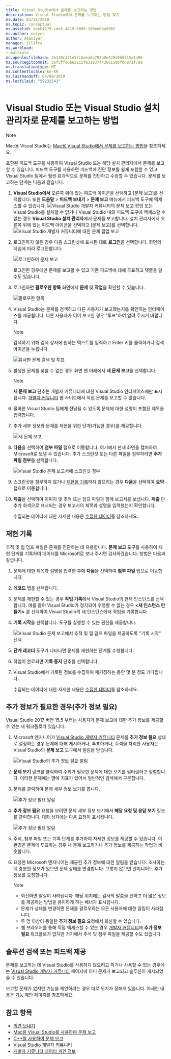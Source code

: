 ```yaml
---
title: Visual Studio에서 문제를 보고하는 방법
description: Visual Studio에서 문제를 보고하는 방법 찾기
ms.date: 03/11/2018
ms.topic: conceptual
ms.assetid: bee01179-cde5-4419-9095-190ee0ba5902
ms.author: seiyer
author: seaniyer
manager: jillfra
ms.workload:
- multiple
ms.openlocfilehash: 2b130c321e57cdeea6b703b0e439d6b0f15a1a96
ms.sourcegitcommit: 36f5ffd6ae3215fe31837f4366158bf0d871f7a9
ms.translationtype: HT
ms.contentlocale: ko-KR
ms.lasthandoff: 04/08/2019
ms.locfileid: "59232543"
---
```

# <a name="how-to-report-a-problem-with-visual-studio-or-visual-studio-installer"></a>Visual Studio 또는 Visual Studio 설치 관리자로 문제를 보고하는 방법

> [!NOTE]
> Mac용 Visual Studio는 [Mac용 Visual Studio에서 문제를 보고하는 방법](/visualstudio/mac/report-a-problem)을 참조하세요.

포함된 피드백 도구를 사용하여 Visual Studio 또는 해당 설치 관리자에서 문제를 보고할 수 있습니다. 피드백 도구를 사용하면 피드백에 진단 정보를 쉽게 포함할 수 있고 Visual Studio 팀에서 훨씬 효과적으로 문제를 진단하고 수정할 수 있습니다. 문제를 보고하는 단계는 다음과 같습니다.

1. **Visual Studio에서** 오른쪽 위에 있는 피드백 아이콘을 선택하고 [문제 보고]를 선택합니다. 또한 **도움말** > **피드백 보내기** > **문제 보고** 메뉴에서 피드백 도구에 액세스할 수 있습니다.
![Visual Studio 개발자 커뮤니티의 문제 보고 팝업](media/vsfeedbackentry.png) 또는 Visual Studio를 설치할 수 없거나 Visual Studio 내의 피드백 도구에 액세스할 수 없는 경우 **Visual Studio 설치 관리자**에서 문제를 보고합니다.  설치 관리자에서 오른쪽 위에 있는 피드백 아이콘을 선택하고 [문제 보고]를 선택합니다.
![Visual Studio 개발자 커뮤니티에 대한 문제 팝업 보고](media/installer.png)

1. 로그인하지 않은 경우 다음 스크린샷에 표시된 대로 **로그인**을 선택합니다. 화면의 지침에 따라 로그인합니다.

   ![로그인하여 문제 보고](../ide/media/sign-in-new-ux.png)

   로그인한 경우에만 문제를 보고할 수 있고 기존 피드백에 대해 투표하고 댓글을 달 수도 있습니다.

1. 로그인하면 **팔로우한 항목** 화면에서 **문제** 및 **작업**을 확인할 수 있습니다.

   ![팔로우한 항목](../ide/media/items-i-follow.png)

1. Visual Studio는 문제를 검색하고 다른 사용자가 보고했는지를 확인하는 인터페이스를 제공합니다. 다른 사용자가 이미 보고한 경우 "투표"하여 알려 주시기 바랍니다.
   > [!NOTE]
   > 검색하기 위해 검색 상자에 원하는 텍스트를 입력하고 Enter 키를 클릭하거나 검색 아이콘을 누릅니다.

   ![유사한 문제 검색 및 투표](../ide/media/search-and-vote.png)

1. 발생한 문제를 찾을 수 없는 경우 화면 맨 아래에서 **새 문제 보고**를 선택합니다.

   > [!NOTE]
   > **새 문제 보고** 단추는 개발자 커뮤니티에 대한 Visual Studio 인터페이스에만 표시됩니다. [개발자 커뮤니티](https://developercommunity.visualstudio.com/) 웹 사이트에서 직접 문제를 보고할 수 없습니다.

1. 올바른 Visual Studio 팀에게 전달될 수 있도록 문제에 대한 설명이 포함된 제목을 입력합니다.

1. 추가 세부 정보와 문제를 재현을 위한 단계(가능한 경우)를 제공합니다.

   ![새 문제 보고](../ide/media/report-new-problem.png)

1. **다음**을 선택하여 **첨부 파일** 탭으로 이동합니다. 여기에서 현재 화면을 캡처하여 Microsoft로 보낼 수 있습니다. 추가 스크린샷 또는 다른 파일을 첨부하려면 **추가 파일 첨부**를 선택합니다.

   ![Visual Studio 문제 보고서에 스크린샷 첨부](media/report-a-problem-screenshot.png)

1. 스크린샷을 첨부하지 않거나 [재현을 기록](#record-a-repro)하지 않으려는 경우 **다음**을 선택하여 **요약** 탭으로 이동합니다.

1. **제출**을 선택하여 이미지 및 추적 또는 덤프 파일과 함께 보고서를 보냅니다. **제출** 단추가 회색으로 표시되는 경우 보고서의 제목과 설명을 입력했는지 확인합니다.

   수집되는 데이터에 대한 자세한 내용은 [수집한 데이터](developer-community-privacy.md#data-we-collect)를 참조하세요.

## <a name="record-a-repro"></a>재현 기록

추적 및 힙 덤프 파일은 문제를 진단하는 데 유용합니다. **문제 보고** 도구를 사용하여 재현 단계를 기록하여 데이터를 Microsoft로 보내 주시면 감사하겠습니다. 방법은 다음과 같습니다.

1. 문제에 대한 제목과 설명을 입력한 후에 **다음**을 선택하여 **첨부 파일** 탭으로 이동합니다.

1. **레코드** 탭을 선택합니다.

1. 문제를 재현할 수 있는 경우 **작업 기록**에서 Visual Studio의 현재 인스턴스를 선택합니다. 예를 들어 Visual Studio가 정지되어 수행할 수 없는 경우  **\<새 인스턴스 만들기>** 를 선택하여 Visual Studio의 새 인스턴스에서 작업을 기록합니다.

1. **기록 시작**을 선택합니다. 도구를 실행할 수 있는 권한을 제공합니다.

   ![Visual Studio 문제 보고에서 추적 및 힙 덤프 파일을 제공하도록 "기록 시작" 선택](../ide/media/record-dialog-box.png)

1. **단계 레코더** 도구가 나타나면 문제를 재현하는 단계를 수행합니다.

1. 작업이 완료되면 **기록 중지** 단추를 선택합니다.

1. Visual Studio에서 기록된 정보를 수집하여 패키징하는 동안 몇 분 정도 기다립니다.

   수집되는 데이터에 대한 자세한 내용은 [수집한 데이터](developer-community-privacy.md#data-we-collect)를 참조하세요.

## <a name="when-further-information-is-needed-need-more-info"></a>추가 정보가 필요한 경우(추가 정보 필요)

Visual Studio 2017 버전 15.5 부터는 사용자가 문제 보고에 대한 추가 정보를 제공할 수 있는 새 워크플로가 있습니다.

1. Microsoft 엔지니어가 [Visual Studio 개발자 커뮤니티](https://developercommunity.visualstudio.com/) 문제를 **추가 정보 필요** 상태로 설정하는 경우 문제에 대해 게시하거나, 투표하거나, 주석을 처리한 사용자는 Visual Studio의 **문제 보고** 도구에서 알림을 받습니다.

   ![Visual Studio의 추가 정보 필요 알림](../ide/media/nmi-notification.png)

1. **문제 보기** 링크를 클릭하여 주의가 필요한 문제에 대한 보기를 필터링하고 정렬합니다. 이러한 문제에는 옆에 지표가 있어서 일반적인 검색에서 구분합니다.

1. 문제를 클릭하여 문제 세부 정보 보기를 봅니다.

   ![추가 정보 필요 알림](../ide/media/nmi-details-view.png)

1. **추가 정보 필요** 요청을 보려면 문제 세부 정보 보기에서 **해당 요청 및 응답 보기** 링크를 클릭합니다. 대화 상자에는 다음 요청이 표시됩니다.

   ![추가 정보 필요 알림](../ide/media/nmi-request.png)

1. 주석, 첨부 파일 또는 기록 단계를 추가하여 자세한 정보를 제공할 수 있습니다. 이 환경은 문제에 투표하는 경우 새 문제 보고하거나 추가 정보를 제공하는 작업과 비슷합니다.

1. 요청한 Microsoft 엔지니어는 제공된 추가 정보에 대한 알림을 받습니다. 조사하는 데 충분한 정보가 있으면 문제 상태를 변경합니다. 그렇지 않으면 엔지니어도 추가 정보를 요청합니다.

   > [!NOTE]
   > * 회신하면 알림이 사라집니다. 해당 위치에는 감사의 말씀을 전하고 더 많은 정보를 제공하는 방법을 용이하게 하는 배너가 표시됩니다.
   > * 문제가 상태를 변경하면 문제를 팔로우하는 모든 사용자에 대한 알림이 사라집니다.
   > * 두 명 이상이 동일한 **추가 정보 필요** 요청에서 회신할 수 있습니다.
   > * 웹 브라우저를 통해 직접 액세스할 수 있는 경우 [개발자 커뮤니티](https://developercommunity.visualstudio.com/)에 **추가 정보 필요** 워크플로가 없지만 거기에서 주석 및 첨부 파일을 제공할 수도 있습니다.

## <a name="search-for-solutions-or-provide-feedback"></a>솔루션 검색 또는 피드백 제공

문제를 보고하는 데 Visual Studio를 사용하지 않으려고 하거나 사용할 수 없는 경우에는 [Visual Studio 개발자 커뮤니티](https://developercommunity.visualstudio.com/) 페이지에 이미 문제가 보고되고 솔루션이 게시되었을 수 있습니다.

보고할 문제가 없지만 기능을 제안하려는 경우 따로 위치가 정해져 있습니다. 자세한 내용은 [기능 제안](https://developercommunity.visualstudio.com/content/idea/post.html?space=8) 페이지를 참조하세요.

## <a name="see-also"></a>참고 항목

* [의견 보내기](../ide/talk-to-us.md)
* [Mac용 Visual Studio를 사용하여 문제 보고](/visualstudio/mac/report-a-problem)
* [C++를 사용하여 문제 보고](/cpp/how-to-report-a-problem-with-the-visual-cpp-toolset)
* [Visual Studio 개발자 커뮤니티](https://developercommunity.visualstudio.com/)
* [개발자 커뮤니티 데이터 개인 정보](developer-community-privacy.md)
